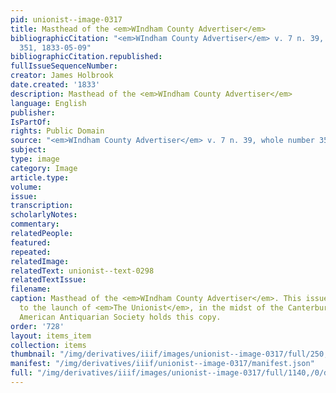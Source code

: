 ```yaml
---
pid: unionist--image-0317
title: Masthead of the <em>WIndham County Advertiser</em>
bibliographicCitation: "<em>WIndham County Advertiser</em> v. 7 n. 39, whole number
  351, 1833-05-09"
bibliographicCitation.republished: 
fullIssueSequenceNumber: 
creator: James Holbrook
date.created: '1833'
description: Masthead of the <em>WIndham County Advertiser</em>
language: English
publisher: 
IsPartOf: 
rights: Public Domain
source: "<em>WIndham County Advertiser</em> v. 7 n. 39, whole number 351, 1833-05-09"
subject: 
type: image
category: Image
article.type: 
volume: 
issue: 
transcription: 
scholarlyNotes: 
commentary: 
relatedPeople: 
featured: 
repeated: 
relatedImage: 
relatedText: unionist--text-0298
relatedTextIssue: 
filename: 
caption: Masthead of the <em>WIndham County Advertiser</em>. This issue came prior
  to the launch of <em>The Unionist</em>, in the midst of the Canterbury crisis. The
  American Antiquarian Society holds this copy.
order: '728'
layout: items_item
collection: items
thumbnail: "/img/derivatives/iiif/images/unionist--image-0317/full/250,/0/default.jpg"
manifest: "/img/derivatives/iiif/unionist--image-0317/manifest.json"
full: "/img/derivatives/iiif/images/unionist--image-0317/full/1140,/0/default.jpg"
---
```


